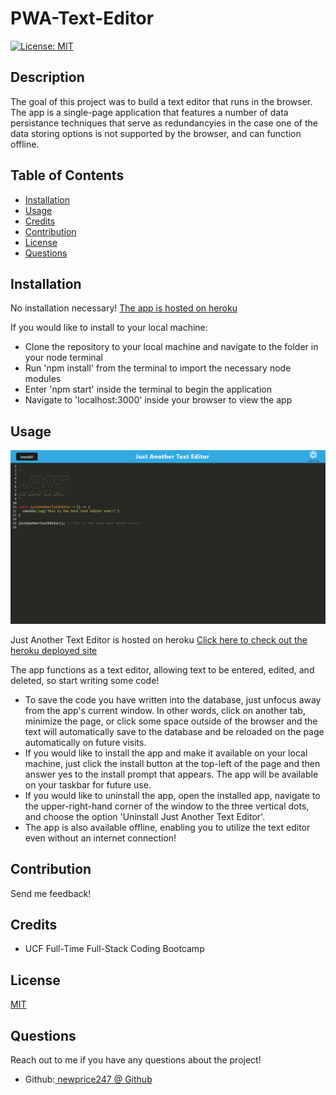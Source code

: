 # PWA-Text-Editor

  [![License: MIT](https://img.shields.io/badge/License-MIT-yellow.svg)](https://opensource.org/licenses/MIT)
  ## Description

  The goal of this project was to build a text editor that runs in the browser. The app is a single-page application that features a number of data persistance techniques that serve as redundancyies in the case one of the data storing options is not supported by the browser, and can function offline. 

  ## Table of Contents 
  
  - [Installation](#installation)
  - [Usage](#usage)
  - [Credits](#credits) 
  - [Contribution](#contribution)
  - [License](#license)
  - [Questions](#questions)
  
  ## Installation
  No installation necessary! [The app is hosted on heroku](https://note-taker-newprice247-e6c2f2c3bf4d.herokuapp.com/notes)
  
  If you would like to install to your local machine:
  * Clone the repository to your local machine and navigate to the folder in your node terminal
  * Run 'npm install' from the terminal to import the necessary node modules
  * Enter 'npm start' inside the terminal to begin the application
  * Navigate to 'localhost:3000' inside your browser to view the app

  ## Usage

  [![Text Editor Screenshot](<Screenshot 2023-11-14 213200.png>)](https://np-pwa-text-editor-fa826b6e9b97.herokuapp.com/)

  Just Another Text Editor is hosted on heroku
  [Click here to check out the heroku deployed site](https://np-pwa-text-editor-fa826b6e9b97.herokuapp.com/)


  The app functions as a text editor, allowing text to be entered, edited, and deleted, so start writing some code!
  * To save the code you have written into the database, just unfocus away from the app's current window. In other words, click on another tab, minimize the page, or click some space outside of the browser and the text will automatically save to the database and be reloaded on the page automatically on future visits.
  * If you would like to install the app and make it available on your local machine, just click the install button at the top-left of the page and then answer yes to the install prompt that appears. The app will be available on your taskbar for future use.
  * If you would like to uninstall the app, open the installed app, navigate to the upper-right-hand corner of the window to the three vertical dots, and choose the option 'Uninstall Just Another Text Editor'.
  * The app is also available offline, enabling you to utilize the text editor even without an internet connection!

  ## Contribution

  Send me feedback!

  ## Credits

  * UCF Full-Time Full-Stack Coding Bootcamp

  ## License

  [MIT](https://opensource.org/licenses/MIT)

  ## Questions
  
  Reach out to me if you have any questions about the project!
  
  * Github:[ newprice247 @ Github](https://github.com/newprice247)
